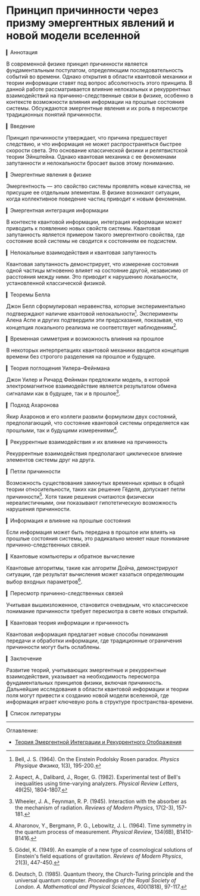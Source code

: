 # Принцип причинности через призму эмергентных явлений и новой модели вселенной

▎Аннотация

В современной физике принцип причинности является фундаментальным постулатом, определяющим последовательность событий во времени. Однако открытия в области квантовой механики и теории информации ставят под вопрос абсолютность этого принципа. В данной работе рассматривается влияние нелокальных и рекуррентных взаимодействий на причинно-следственные связи в физике, особенно в контексте возможности влияния информации на прошлые состояния системы. Обсуждаются эмергентные явления и их роль в пересмотре традиционных понятий причинности.

▎Введение

Принцип причинности утверждает, что причина предшествует следствию, и что информация не может распространяться быстрее скорости света. Это основание классической физики и релятвистской теории Эйнштейна. Однако квантовая механика с ее феноменами запутанности и нелокальности бросает вызов этому пониманию.

▎Эмергентные явления в физике

Эмергентность — это свойство системы проявлять новые качества, не присущие ее отдельным элементам. В физике возникают ситуации, когда коллективное поведение частиц приводит к новым феноменам.

▎Эмергентная интеграция информации

В контексте квантовой информации, интеграция информации может приводить к появлению новых свойств системы. Квантовая запутанность является примером такого эмергентного свойства, где состояние всей системы не сводится к состояниям ее подсистем.

▎Нелокальные взаимодействия и квантовая запутанность

Квантовая запутанность демонстрирует, что измерение состояния одной частицы мгновенно влияет на состояние другой, независимо от расстояния между ними. Это приводит к нарушению локальности, установленной классической физикой.

▎Теоремы Белла

Джон Белл сформулировал неравенства, которые экспериментально подтверждают наличие квантовой нелокальности[^1^]. Эксперименты Алена Аспе и других подтвердили эти предсказания, показывая, что концепция локального реализма не соответствует наблюдениям[^2^].

▎Временная симметрия и возможность влияния на прошлое

В некоторых интерпретациях квантовой механики вводится концепция времени без строгого разделения на прошлое и будущее.

▎Теория поглощения Уилера–Фейнмана

Джон Уилер и Ричард Фейнман предложили модель, в которой электромагнитное взаимодействие является результатом обмена сигналами как в будущее, так и в прошлое[^3^].

▎Подход Ахаронова

Якир Ахаронов и его коллеги развили формулизм двух состояний, предполагающий, что состояние квантовой системы определяется как прошлыми, так и будущими измерениями[^4^].

▎Рекуррентные взаимодействия и их влияние на причинность

Рекуррентные взаимодействия предполагают циклическое влияние элементов системы друг на друга.

▎Петли причинности

Возможность существования замкнутых временных кривых в общей теории относительности, таких как решение Гёделя, допускает петли причинности[^5^]. Хотя такие решения считаются физически нереалистичными, они показывают гипотетическую возможность нарушения причинности.

▎Информация и влияние на прошлые состояния

Если информация может быть передана в прошлое или влиять на прошлые состояния системы, это радикально меняет наше понимание причинно-следственных связей.

▎Квантовые компьютеры и обратное вычисление

Квантовые алгоритмы, такие как алгоритм Дойча, демонстрируют ситуации, где результат вычисления может казаться определяющим выбор входных параметров[^6^].

▎Пересмотр причинно-следственных связей

Учитывая вышеизложенное, становится очевидным, что классическое понимание причинности требует пересмотра в свете новых открытий.

▎Квантовая теория информации и причинность

Квантовая информация предлагает новые способы понимания передачи и обработки информации, где традиционные ограничения причинности могут быть ослаблены.

▎Заключение

Развитие теорий, учитывающих эмергентные и рекуррентные взаимодействия, указывает на необходимость пересмотра фундаментальных принципов физики, включая причинность. Дальнейшие исследования в области квантовой информации и теории поля могут привести к созданию новой модели вселенной, где информация играет ключевую роль в структуре пространства-времени.

▎Список литературы

[^1^]: Bell, J. S. (1964). On the Einstein Podolsky Rosen paradox. *Physics Physique Физика*, 1(3), 195-200.
[^2^]: Aspect, A., Dalibard, J.,  Roger, G. (1982). Experimental test of Bell's inequalities using time-varying analyzers. *Physical Review Letters*, 49(25), 1804-1807.
[^3^]: Wheeler, J. A.,  Feynman, R. P. (1945). Interaction with the absorber as the mechanism of radiation. *Reviews of Modern Physics*, 17(2-3), 157-181.
[^4^]: Aharonov, Y., Bergmann, P. G.,  Lebowitz, J. L. (1964). Time symmetry in the quantum process of measurement. *Physical Review*, 134(6B), B1410-B1416.
[^5^]: Gödel, K. (1949). An example of a new type of cosmological solutions of Einstein's field equations of gravitation. *Reviews of Modern Physics*, 21(3), 447-450.
[^6^]: Deutsch, D. (1985). Quantum theory, the Church-Turing principle and the universal quantum computer. *Proceedings of the Royal Society of London. A. Mathematical and Physical Sciences*, 400(1818), 97-117.


---

Оглавление: 

- [Теория Эмергентной Интеграции и Рекуррентного Отображения](/README.md)
